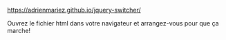 https://adrienmariez.github.io/jquery-switcher/

Ouvrez le fichier html dans votre navigateur et arrangez-vous pour que ça marche!
